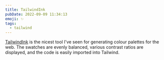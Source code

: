 ```yaml
---
title: TailwindInk
pubDate: 2022-09-09 11:34:13
emoji: ✨
tags:
  - tailwind
---
```


[TailwindInk](https://tailwind.ink/) is the nicest tool I've seen for generating colour palettes for the web. The swatches are evenly balanced, various contrast ratios are displayed, and the code is easily imported into Tailwind.

